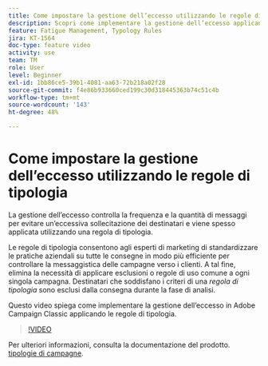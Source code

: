 ```yaml
---
title: Come impostare la gestione dell’eccesso utilizzando le regole di tipologia in Adobe Campaign Classic
description: Scopri come implementare la gestione dell’eccesso applicando le regole di tipologia.
feature: Fatigue Management, Typology Rules
jira: KT-1564
doc-type: feature video
activity: use
team: TM
role: User
level: Beginner
exl-id: 1bb86ce5-39b1-4081-aa63-72b218a02f28
source-git-commit: f4e86b933660ced199c30d318445363b74c51c4b
workflow-type: tm+mt
source-wordcount: '143'
ht-degree: 48%

---
```


# Come impostare la gestione dell’eccesso utilizzando le regole di tipologia

La gestione dell’eccesso controlla la frequenza e la quantità di messaggi per evitare un’eccessiva sollecitazione dei destinatari e viene spesso applicata utilizzando una regola di tipologia.

Le regole di tipologia consentono agli esperti di marketing di standardizzare le pratiche aziendali su tutte le consegne in modo più efficiente per controllare la messaggistica delle campagne verso i clienti. A tal fine, elimina la necessità di applicare esclusioni o regole di uso comune a ogni singola campagna. Destinatari che soddisfano i criteri di una *regola di tipologia* sono esclusi dalla consegna durante la fase di analisi.

Questo video spiega come implementare la gestione dell’eccesso in Adobe Campaign Classic applicando le regole di tipologia.

>[!VIDEO](https://video.tv.adobe.com/v/25090?quality=12&learn=on)

Per ulteriori informazioni, consulta la documentazione del prodotto. [tipologie di campagne](https://experienceleague.adobe.com/docs/campaign-classic/using/orchestrating-campaigns/campaign-optimization/about-campaign-typologies.html?lang=it).
